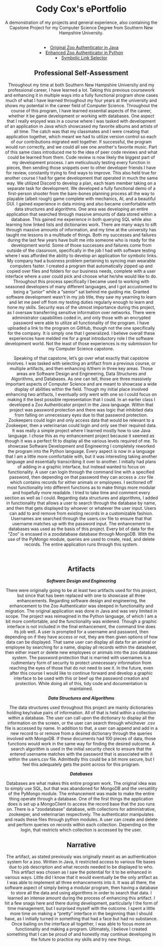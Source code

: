 <center><h1><strong>Cody Cox's ePortfolio</strong></h1>

<p>A demonstration of my projects and general experience, also containing the Capstone Project for my Computer Science Degree from Southern New Hampshire University.</p><br>
<li><a href="https://codycox-admin@bitbucket.org/codycox/zooauthenticatorjava.git">Original Zoo Authenticator in Java</a><br>
<li><a href="https://github.com/cohcox/cohcox.github.io/tree/main/ZooAuthenticatorPython">Enhanced Zoo Authenticator in Python</a><br>
<li><a href="https://github.com/cohcox/symboliclink/tree/main/SymbolicLinkSelector">Symbolic Link Selector</a><br>
  
<h2>Professional Self-Assessment</h2>
<p>Throughout my time at both Southern New Hampshire University and my professional career, I have learned a lot. Taking this previous coursework and enhancing it in multiple ways into a fully functional program show cases much of what I have learned throughout my four years at the university and shows my potential in the career field of Computer Science. Throughout the course of this program, I have learned essential aspects of the career, whether it be game development or working with databases. One aspect that I really enjoyed was in a course where I was tasked with development of an application in Java which showcased my favorite albums and artists of all time. The catch was that my classmates and I were creating that application together, which meant we had to utilize version control so each of our contributions migrated well together. If successful, the program would run correctly, and we could all see one another's favorite music. Part of this same class introduced me to the idea of peer code reviews and what could be learned from them. Code review is now likely the biggest part of my development process. I am meticulously testing every function in pieces, then sending those snippets over to other developer friends I have for review, constantly trying to find ways to improve. This also held true for another course I had for game development that operated in much the same way. We utilized Discord to develop a plan, each team member taking on a separate task for development. We developed a fully functional demo of a first-person shooter from the bare-bones planning process all the way to playable (albeit rough) game complete with mechanics, AI, and a beautiful GUI. I gained experience in data mining and also became comfortable with data structures and algorithms. One area was developing an entire application that searched through massive amounts of data stored within a database. This gained me experience in both querying SQL while also learning how linked lists and dictionaries work. There are many ways to sift through massive amounts of information, and my time at the university has taught me lessons in a multitude of things. Both my successes and failures during the last few years have built me into someone who is ready for the development world. Some of those successes and failures come from outside of the classroom, specifically in the job I had with software testing where I was afforded the ability to develop an application for symbolic links. My company had a business problem pertaining to syncing man wearable computers faster. I created a program that automatically zipped up and copied over files and folders for our business needs, complete with a user interface where a user could pick and choose what he/she would like to do. Throughout this process specifically I became used to working with seasoned developers of many different languages, and I got accustomed to being a “junior” while a “senior” sat behind me guiding me. Granted software development wasn’t in my job title, they saw my yearning to learn and let me peel off from my testing duties regularly enough to learn and hone my skills. Security was of the utmost importance during this project, as I oversaw transferring sensitive information over networks. There were administrator capabilities coded in, and only those with an encrypted password were able to utilize all functionality of the program. I have uploaded a link to the program on GitHub, though not the one specifically for the company. It is simply one that I generalized. I believe overall these experiences have melded me for a great introductory role I the software development world. Not the least of those experiences is my submission for my Computer Science capstone.</p>
<p>Speaking of that capstone, let’s go over what exactly that capstone involves. I was tasked with selecting an artifact from a previous course, or multiple artifacts, and then enhancing it/them in three key areas. Those areas are Software Design and Engineering, Data Structures and Algorithms, and Databases. As one can tell, those are three massively important aspects of Computer Science and are meant to showcase a wide display of abilities within the field. Though my initial place involved enhancing two artifacts, I eventually only went with one so I could focus on making it the best possible representation that I could. In an earlier class I developed a Zoo Authenticator project in the Java language. Within that project was password protection and there was logic that inhibited data from falling on unnecessary eyes due to that password protection. Zookeepers could login and only access data that would be relevant to a Zookeeper, then a veterinarian could login and only see their required data. It was really a simple project where I learned mostly how to use Java language. I chose this as my enhancement project because it seemed as though it was a perfect fit to display all the various levels required of me. To showcase Software Development and Engineering I completely reworked the program into the Python language. Every aspect is now in a language that I am a little more comfortable with, but it was interesting taking another language and essentially transcribing it over to another. I initially had plans of adding in a graphic interface, but instead wanted to focus on functionality. A user can login through the command line with a specified password, then depending on that password they can access a .csv file which contains records for either animals or employees. I sectioned off most functionality into different functions as to make things more modular and hopefully more readable. I tried to take time and comment every section as well as I could. Regarding data structures and algorithms, I added in functionality that allows a user to search through the database by name, and then that gets displayed by whoever or whatever the user input. Users can add to and remove from existing records in a customizable fashion. Usernames are searched through the users.csv file to ensure that that username matches up with the password input. The enhancement to databases was used as the basis of this project. Every bit of data for the “Zoo” is encased in a zoodatabase database through MongoDB. With the use of the PyMongo module, queries are used to create, read, and delete records. The entire application runs through this system.</p><br>

  <h2>Artifacts</h2>
  <i><strong>Software Design and Engineering</i></strong>
  <p>There were originally going to be at least two artifacts used for this project, but since that has been replaced with one to showcase all three enhancements. Regarding software design and engineering, the enhancement to the Zoo Authenticator was steeped in functionality and migration. The original application was done in Java and was very limited in scope. The project was reimagined in the Python language, of which I am a bit more comfortable, and the functionality was widened. Though a graphic interface is not included in the final enhancement, the command line does its job well. A user is prompted for a username and password, then depending on if they have access or not, they are then given options of how data can be displayed. That same user can display all data for an animal or employee by searching for a name, display all records within the datasheet, then either insert or delete new employees or animals into the zoo database system. The password protection that is married with usernames is a rudimentary form of security to protect unnecessary information from reaching the eyes of those that do not need to see it. In the future, even after this course I would like to continue forward and develop a graphic interface to be used with this or beef up the password creation and protection. While doing all of this, tidy code and documentation is maintained.</p>
  <i><strong>Data Structures and Algorithms</i></strong>
  <p>The data structures used throughout this project are mainly dictionaries holding key/value pairs of information. All of that is held within a collection within a database. The user can call upon the dictionary to display all the information on the screen, or the user can search through whichever .csv file is accessed by name. In addition to that, a user can append and add in a new record to or remove from a desired dictionary through the queries involved with MongoDB. If these documents had 100 pieces of data, those functions would work in the same way for finding the desired outcome. A search algorithm is used in the initial security check to ensure that the entered username matches with the password that is associated with it within the users.csv file. Admittedly this could be a bit more secure, but I feel this adequately gets the point across for this program.</p>
  <i><strong>Databases</i></strong>
  <p>Databases are what makes this entire program work. The original idea was to simply use SQL, but that was abandoned for MongoDB and the versatility of the PyMongo module. The enhancement was made to make the entire thing operate through a database. One of the first things the application does is set up a MongoClient to access the record base that the zoo runs on. There is a “zoodatabase” database, with collections for administrative, zookeeper, and veterinarian respectively. The authenticator manipulates and reads these files through python modules. A user can create and delete and perform queries on records within each collection. Depending on the login, that restricts which collection is accessed by the user.</p>
  <h2>Narrative</h2>
  <p>The artifact, as stated previously was originally meant as an authentication system for a zoo. Written in Java, it restricted access to various file bases due to job description and what records needed to be displayed to who. This artifact was chosen as I saw the potential for it to be enhanced in various ways. Little did I know that it would eventually be the only artifact as I was able to implement all three enhancements into it. It was all there, the software aspect of simply being a modular program, then having a database to store all the data and using algorithms in order to search that data. I learned an intense amount during the process of enhancing this artifact. I hit a few snags here and there during development, particularly I the form of time management, but I surprised myself with the outcome. I spent a little more time on making a “pretty” interface in the beginning than I should have, as I initially turned in something that had a face but had no substance. Once bailing on the interface all together, I was able to focus more on functionality and making a program. Ultimately, I believe I created something that I can be proud of and honestly may continue developing in the future to practice my skills and try new things. </p>

